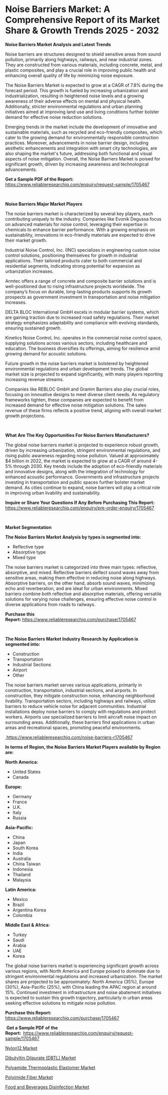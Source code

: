 <p><h1>Noise Barriers Market: A Comprehensive Report of its Market Share & Growth Trends 2025 - 2032</h1></p><p><strong>Noise Barriers Market Analysis and Latest Trends</strong></p>
<p><p>Noise barriers are structures designed to shield sensitive areas from sound pollution, primarily along highways, railways, and near industrial zones. They are constructed from various materials, including concrete, metal, and plastic composites, and play a crucial role in improving public health and enhancing overall quality of life by minimizing noise exposure. </p><p>The Noise Barriers Market is expected to grow at a CAGR of 7.8% during the forecast period. This growth is fueled by increasing urbanization and industrialization, resulting in heightened noise levels and a growing awareness of their adverse effects on mental and physical health. Additionally, stricter environmental regulations and urban planning initiatives aimed at improving land use and living conditions further bolster demand for effective noise reduction solutions. </p><p>Emerging trends in the market include the development of innovative and sustainable materials, such as recycled and eco-friendly composites, which cater to the growing demand for environmentally responsible construction practices. Moreover, advancements in noise barrier design, including aesthetic enhancements and integration with smart city technologies, are also shaping the market's future, addressing both functional and visual aspects of noise mitigation. Overall, the Noise Barriers Market is poised for significant growth, driven by increasing awareness and technological advancements.</p></p>
<p><strong>Get a Sample PDF of the Report:&nbsp;</strong> <a href="https://www.reliableresearchiq.com/enquiry/request-sample/1705467?utm_campaign=1141&utm_medium=2&utm_source=Github&utm_content=ia&utm_term=27032025&utm_id=noise-barriers">https://www.reliableresearchiq.com/enquiry/request-sample/1705467</a></p>
<p>&nbsp;</p>
<p><strong>Noise Barriers Major Market Players</strong></p>
<p><p>The noise barriers market is characterized by several key players, each contributing uniquely to the industry. Companies like Evonik Degussa focus on advanced materials for noise control, leveraging their expertise in chemicals to enhance barrier performance. With a growing emphasis on sustainability, innovations in eco-friendly materials are expected to drive their market growth.</p><p>Industrial Noise Control, Inc. (INC) specializes in engineering custom noise control solutions, positioning themselves for growth in industrial applications. Their tailored products cater to both commercial and residential segments, indicating strong potential for expansion as urbanization increases.</p><p>Armtec offers a range of concrete and composite barrier solutions and is well-positioned due to rising infrastructure projects worldwide. The company’s focus on durable, long-lasting products supports its growth prospects as government investment in transportation and noise mitigation increases.</p><p>DELTA BLOC International GmbH excels in modular barrier systems, which are gaining traction due to increased road safety regulations. Their market strategy emphasizes adaptability and compliance with evolving standards, ensuring sustained growth.</p><p>Kinetics Noise Control, Inc. operates in the commercial noise control space, supplying solutions across various sectors, including healthcare and education. The business diversifies its offerings, aiming for resilience amid growing demand for acoustic solutions.</p><p>Future growth in the noise barriers market is bolstered by heightened environmental regulations and urban development trends. The global market size is projected to expand significantly, with many players reporting increasing revenue streams.</p><p>Companies like REBLOC GmbH and Gramm Barriers also play crucial roles, focusing on innovative designs to meet diverse client needs. As regulatory frameworks tighten, these companies are expected to benefit from increased demand for effective noise mitigation solutions. The sales revenue of these firms reflects a positive trend, aligning with overall market growth projections.</p></p>
<p>&nbsp;</p>
<p><strong>What Are The Key Opportunities For Noise Barriers Manufacturers?</strong></p>
<p><p>The global noise barriers market is projected to experience robust growth, driven by increasing urbanization, stringent environmental regulations, and rising public awareness regarding noise pollution. Valued at approximately $4 billion in 2022, the market is expected to grow at a CAGR of around 4-5% through 2030. Key trends include the adoption of eco-friendly materials and innovative designs, along with the integration of technology for enhanced acoustic performance. Governments and infrastructure projects investing in transportation and public spaces further bolster market demand. As cities continue to expand, noise barriers will play a critical role in improving urban livability and sustainability.</p></p>
<p><strong>Inquire or Share Your Questions If Any Before Purchasing This Report:</strong> <a href="https://www.reliableresearchiq.com/enquiry/pre-order-enquiry/1705467?utm_campaign=1141&utm_medium=2&utm_source=Github&utm_content=ia&utm_term=27032025&utm_id=noise-barriers">https://www.reliableresearchiq.com/enquiry/pre-order-enquiry/1705467</a></p>
<p>&nbsp;</p>
<p><strong>Market Segmentation</strong></p>
<p><strong>The Noise Barriers Market Analysis by types is segmented into:</strong></p>
<p><ul><li>Reflective type</li><li>Absorptive type</li><li>Mixed type</li></ul></p>
<p><p>The noise barriers market is categorized into three main types: reflective, absorptive, and mixed. Reflective barriers deflect sound waves away from sensitive areas, making them effective in reducing noise along highways. Absorptive barriers, on the other hand, absorb sound waves, minimizing echo and reverberation, and are ideal for urban environments. Mixed barriers combine both reflective and absorptive materials, offering versatile solutions for varying noise challenges, ensuring effective noise control in diverse applications from roads to railways.</p></p>
<p><strong>Purchase this Report:&nbsp;</strong><a href="https://www.reliableresearchiq.com/purchase/1705467?utm_campaign=1141&utm_medium=2&utm_source=Github&utm_content=ia&utm_term=27032025&utm_id=noise-barriers">https://www.reliableresearchiq.com/purchase/1705467</a></p>
<p>&nbsp;</p>
<p><strong>The Noise Barriers Market Industry Research by Application is segmented into:</strong></p>
<p><ul><li>Construction</li><li>Transportation</li><li>Industrial Sections</li><li>Airport</li><li>Other</li></ul></p>
<p><p>The noise barriers market serves various applications, primarily in construction, transportation, industrial sections, and airports. In construction, they mitigate construction noise, enhancing neighborhood livability. Transportation sectors, including highways and railways, utilize barriers to reduce vehicle noise for adjacent communities. Industrial installations deploy noise barriers to comply with regulations and protect workers. Airports use specialized barriers to limit aircraft noise impact on surrounding areas. Additionally, these barriers find applications in urban areas and recreational spaces, promoting peaceful environments.</p></p>
<p><a href="https://www.reliableresearchiq.com/noise-barriers-r1705467?utm_campaign=1141&utm_medium=2&utm_source=Github&utm_content=ia&utm_term=27032025&utm_id=noise-barriers">&nbsp;https://www.reliableresearchiq.com/noise-barriers-r1705467</a></p>
<p><strong>In terms of Region, the Noise Barriers Market Players available by Region are:</strong></p>
<p>
    <p> <strong> North America: </strong>
        <ul>
            <li>United States</li>
            <li>Canada</li>
        </ul>
        </p> 
    <p> <strong> Europe: </strong>
        <ul>
            <li>Germany</li>
            <li>France</li>
            <li>U.K.</li>
            <li>Italy</li>
            <li>Russia</li>
        </ul>
        </p> 
    <p> <strong> Asia-Pacific: </strong>
        <ul>
            <li>China</li>
            <li>Japan</li>
            <li>South Korea</li>
            <li>India</li>
            <li>Australia</li>
            <li>China Taiwan</li>
            <li>Indonesia</li>
            <li>Thailand</li>
            <li>Malaysia</li>
        </ul>
        </p> 
    <p> <strong> Latin America: </strong>
        <ul>
            <li>Mexico</li>
            <li>Brazil</li>
            <li>Argentina Korea</li>
            <li>Colombia</li>
        </ul>
        </p> 
    <p> <strong> Middle East & Africa: </strong>
        <ul>
            <li>Turkey</li>
            <li>Saudi</li>
            <li>Arabia</li>
            <li>UAE</li>
            <li>Korea</li>
        </ul>
    </p>
    </p>
<p><p>The global noise barriers market is experiencing significant growth across various regions, with North America and Europe poised to dominate due to stringent environmental regulations and increased urbanization. The market shares are projected to be approximately: North America (35%), Europe (30%), Asia-Pacific (25%), with China leading the APAC region at around 15%. Continued investment in infrastructure and noise abatement initiatives is expected to sustain this growth trajectory, particularly in urban areas seeking effective solutions to mitigate noise pollution.</p></p>
<p><strong>Purchase this Report: </strong><a href="https://www.reliableresearchiq.com/purchase/1705467?utm_campaign=1141&utm_medium=2&utm_source=Github&utm_content=ia&utm_term=27032025&utm_id=noise-barriers">https://www.reliableresearchiq.com/purchase/1705467</a></p>
<p>&nbsp;<strong>Get a Sample PDF of the Report:&nbsp;&nbsp;</strong><a href="https://www.reliableresearchiq.com/enquiry/request-sample/1705467?utm_campaign=1141&utm_medium=2&utm_source=Github&utm_content=ia&utm_term=27032025&utm_id=noise-barriers">https://www.reliableresearchiq.com/enquiry/request-sample/1705467</a></p>
<p><strong></strong></p>
<p><p><a href="https://github.com/saeiddaemo/Market-Research-Report-List-1/blob/main/nylon12-market.md?utm_campaign=1141&utm_medium=2&utm_source=Github&utm_content=ia&utm_term=27032025&utm_id=noise-barriers">Nylon12 Market</a></p><p><a href="https://github.com/viipposahko25/Market-Research-Report-List-1/blob/main/dibutyltin-dilaurate-dbtl-market.md?utm_campaign=1141&utm_medium=2&utm_source=Github&utm_content=ia&utm_term=27032025&utm_id=noise-barriers">Dibutyltin Dilaurate (DBTL) Market</a></p><p><a href="https://github.com/supicweg/Market-Research-Report-List-1/blob/main/polyamide-thermoplastic-elastomer-market.md?utm_campaign=1141&utm_medium=2&utm_source=Github&utm_content=ia&utm_term=27032025&utm_id=noise-barriers">Polyamide Thermoplastic Elastomer Market</a></p><p><a href="https://github.com/salodipura00/Market-Research-Report-List-1/blob/main/polyimide-fiber-market.md?utm_campaign=1141&utm_medium=2&utm_source=Github&utm_content=ia&utm_term=27032025&utm_id=noise-barriers">Polyimide Fiber Market</a></p><p><a href="https://github.com/zupankocka/Market-Research-Report-List-1/blob/main/food-and-beverages-disinfection-market.md?utm_campaign=1141&utm_medium=2&utm_source=Github&utm_content=ia&utm_term=27032025&utm_id=noise-barriers">Food and Beverages Disinfection Market</a></p></p>